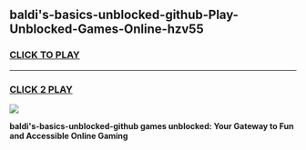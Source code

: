 
## baldi's-basics-unblocked-github-Play-Unblocked-Games-Online-hzv55
<h3>
<a href="https://premium76.site?title=baldi's-basics-unblocked-github&ref=25A">CLICK TO PLAY</a></h3>
<hr>

<h3>
<a href="https://premium76.site?title=baldi's-basics-unblocked-github&ref=25A">CLICK 2 PLAY</a>
  
</h3>

<a href="https://premium76.site?title=baldi's-basics-unblocked-github&ref=25A"><img src="https://clearcache.store/games.png"></a>


**baldi's-basics-unblocked-github games unblocked: Your Gateway to Fun and Accessible Online Gaming**
